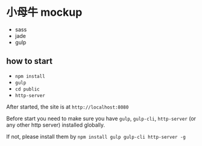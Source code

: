 # 小母牛 mockup

- sass
- jade
- gulp

## how to start

- `npm install`
- `gulp`
- `cd public`
- `http-server`

After started, the site is at `http://localhost:8080`

Before start you need to make sure you have `gulp`, `gulp-cli`, `http-server` (or any other http server) installed globally.

If not, please install them by `npm install gulp gulp-cli http-server -g`